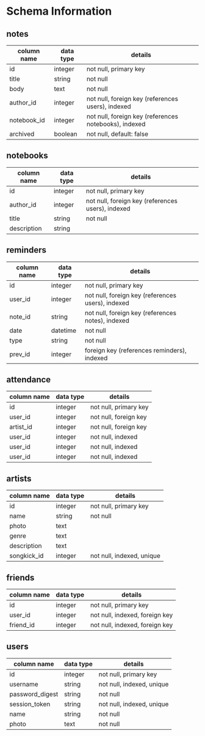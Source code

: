 # Schema Information

## notes
column name | data type | details
------------|-----------|-----------------------
id          | integer   | not null, primary key
title       | string    | not null
body        | text      | not null
author_id   | integer   | not null, foreign key (references users), indexed
notebook_id | integer   | not null, foreign key (references notebooks), indexed
archived    | boolean   | not null, default: false

## notebooks
column name | data type | details
------------|-----------|-----------------------
id          | integer   | not null, primary key
author_id   | integer   | not null, foreign key (references users), indexed
title       | string    | not null
description | string    |

## reminders
column name | data type | details
------------|-----------|-----------------------
id          | integer   | not null, primary key
user_id     | integer   | not null, foreign key (references users), indexed
note_id     | string    | not null, foreign key (references notes), indexed
date        | datetime  | not null
type        | string    | not null
prev_id     | integer   | foreign key (references reminders), indexed

## attendance
column name | data type | details
------------|-----------|-----------------------
id          | integer   | not null, primary key
user_id     | integer   | not null, foreign key
artist_id   | integer   | not null, foreign key
user_id     | integer   | not null, indexed
user_id     | integer   | not null, indexed
user_id     | integer   | not null, indexed

## artists
column name     | data type | details
----------------|-----------|-----------------------
id              | integer   | not null, primary key
name            | string    | not null
photo           | text      |
genre           | text      |
description     | text      |
songkick_id     | integer   | not null, indexed, unique


## friends
column name | data type | details
------------|-----------|-----------------------
id          | integer   | not null, primary key
user_id     | integer   | not null, indexed, foreign key
friend_id   | integer   | not null, indexed, foreign key


## users
column name     | data type | details
----------------|-----------|-----------------------
id              | integer   | not null, primary key
username        | string    | not null, indexed, unique
password_digest | string    | not null
session_token   | string    | not null, indexed, unique
name            | string    | not null
photo           | text      | not null
